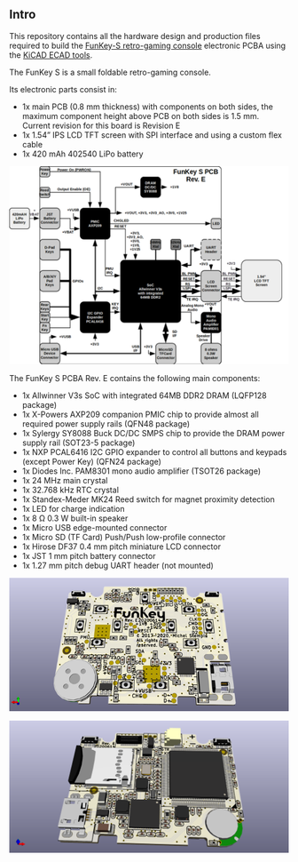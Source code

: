## Intro
This repository contains all the hardware design and production files required to build the [FunKey-S retro-gaming console](https://www.funkey-project.com/) electronic PCBA using the [KiCAD ECAD tools](https://kicad.org/).

The FunKey S is a small foldable retro-gaming console.

Its electronic parts consist in:
 - 1x main PCB (0.8 mm thickness) with components on both sides, the maximum component height above PCB on both sides is 1.5 mm. Current revision for this board is Revision E
 - 1x 1.54” IPS LCD TFT screen with SPI interface and using a custom flex cable
 - 1x 420 mAh 402540 LiPo battery

![FunKey S Block Diagram](https://github.com/FunKey-Project/FunKey-S-Hardware/raw/master/Pictures/FunKey%20S%20Block%20Diagram.png)

The FunKey S PCBA Rev. E contains the following main components:
 - 1x Allwinner V3s SoC with integrated 64MB DDR2 DRAM (LQFP128 package)
 - 1x X-Powers AXP209 companion PMIC chip to provide almost all required power supply rails (QFN48 package)
 - 1x Sylergy SY8088 Buck DC/DC SMPS chip to provide the DRAM power supply rail (SOT23-5 package)
 - 1x NXP PCAL6416 I2C GPIO expander to control all buttons and keypads (except Power Key) (QFN24 package)
 - 1x Diodes Inc. PAM8301 mono audio amplifier (TSOT26 package)
 - 1x 24 MHz main crystal
 - 1x 32.768 kHz RTC crystal
 - 1x Standex-Meder MK24 Reed switch for magnet proximity detection
 - 1x LED for charge indication
 - 1x 8 Ω 0.3 W built-in speaker
 - 1x Micro USB edge-mounted connector
 - 1x Micro SD (TF Card) Push/Push low-profile connector
 - 1x Hirose DF37 0.4 mm pitch miniature LCD connector
 - 1x JST 1 mm pitch battery connector
 - 1x 1.27 mm pitch debug UART header (not mounted)

![FunKey Top](https://github.com/FunKey-Project/FunKey-S-Hardware/raw/master/Pictures/FunKey%20S%20Top.png)

![FunKey Bottom](https://github.com/FunKey-Project/FunKey-S-Hardware/raw/master/Pictures/FunKey%20S%20Bottom.png)
